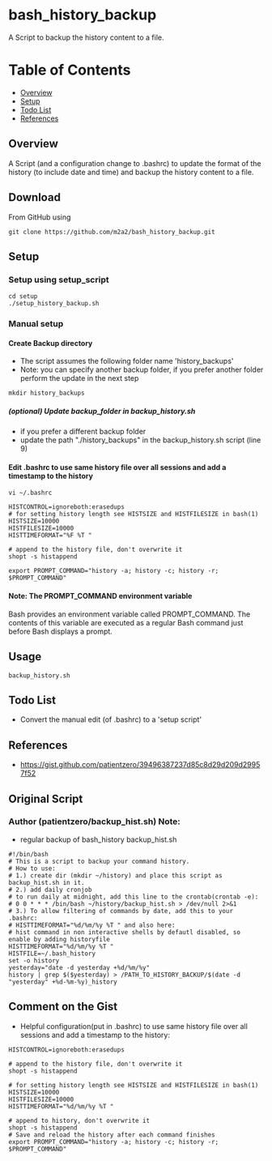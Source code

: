 # bash_history_backup

A Script to backup the history content to a file.

Table of Contents
=================
- [Overview](#overview)
- [Setup](#setup)
- [Todo List](#todo-list)
- [References](#references)


## Overview
A Script (and a configuration change to .bashrc) to update the format of the history (to include date and time) and backup the history content to a file.

## Download
From GitHub using
```
git clone https://github.com/m2a2/bash_history_backup.git
```

## Setup 
### Setup using setup_script
```
cd setup
./setup_history_backup.sh
```
### Manual setup
#### Create Backup directory
- The script assumes the following folder name 'history_backups'
- Note: you can specify another backup folder, if you prefer another folder perform the update in the next step
```
mkdir history_backups
```
 
##### (optional) Update backup_folder in backup_history.sh
- if you prefer a different backup folder 
- update the path "./history_backups" in the backup_history.sh script (line 9)

#### Edit .bashrc to use same history file over all sessions and add a timestamp to the history
```
vi ~/.bashrc
```

```
HISTCONTROL=ignoreboth:erasedups
# for setting history length see HISTSIZE and HISTFILESIZE in bash(1)
HISTSIZE=10000
HISTFILESIZE=10000
HISTTIMEFORMAT="%F %T "

# append to the history file, don't overwrite it
shopt -s histappend

export PROMPT_COMMAND="history -a; history -c; history -r; $PROMPT_COMMAND"
```

#### Note: The PROMPT_COMMAND environment variable
Bash provides an environment variable called PROMPT_COMMAND. The contents of this variable are executed as a regular Bash command just before Bash displays a prompt.

## Usage
```
backup_history.sh
```
## Todo List 
- Convert the manual edit (of .bashrc) to a 'setup script'

## References
- https://gist.github.com/patientzero/39496387237d85c8d29d209d29957f52

## Original Script
### Author (patientzero/backup_hist.sh) Note:
- regular backup of bash_history
backup_hist.sh
```
#!/bin/bash
# This is a script to backup your command history.
# How to use:
# 1.) create dir (mkdir ~/history) and place this script as backup_hist.sh in it.
# 2.) add daily cronjob
# to run daily at midnight, add this line to the crontab(crontab -e):
# 0 0 * * * /bin/bash ~/history/backup_hist.sh > /dev/null 2>&1
# 3.) To allow filtering of commands by date, add this to your .bashrc: 
# HISTTIMEFORMAT="%d/%m/%y %T " and also here:
# hist command in non interactive shells by defautl disabled, so enable by adding historyfile
HISTTIMEFORMAT="%d/%m/%y %T "
HISTFILE=~/.bash_history
set -o history
yesterday="date -d yesterday +%d/%m/%y"
history | grep $($yesterday) > /PATH_TO_HISTORY_BACKUP/$(date -d "yesterday" +%d-%m-%y)_history
```
## Comment on the Gist

- Helpful configuration(put in .bashrc) to use same history file over all sessions and add a timestamp to the history:
```
HISTCONTROL=ignoreboth:erasedups

# append to the history file, don't overwrite it
shopt -s histappend

# for setting history length see HISTSIZE and HISTFILESIZE in bash(1)
HISTSIZE=10000
HISTFILESIZE=10000
HISTTIMEFORMAT="%d/%m/%y %T "

# append to history, don't overwrite it
shopt -s histappend
# Save and reload the history after each command finishes
export PROMPT_COMMAND="history -a; history -c; history -r; $PROMPT_COMMAND"
```
